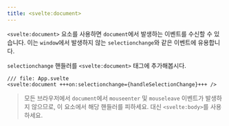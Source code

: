```yaml
---
title: <svelte:document>
---
```


`<svelte:document>` 요소를 사용하면 `document`에서 발생하는 이벤트를 수신할 수 있습니다. 이는 `window`에서 발생하지 않는 `selectionchange`와 같은 이벤트에 유용합니다.

`selectionchange` 핸들러를 `<svelte:document>` 태그에 추가해봅시다.

```svelte
/// file: App.svelte
<svelte:document +++on:selectionchange={handleSelectionChange}+++ />
```

> 모든 브라우저에서 `document`에서 `mouseenter` 및 `mouseleave` 이벤트가 발생하지 않으므로, 이 요소에서 해당 핸들러를 피하세요. 대신 `<svelte:body>`를 사용하세요.
